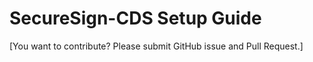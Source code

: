 # SecureSign-CDS Setup Guide

[You want to contribute? Please submit GitHub issue and Pull Request.]

